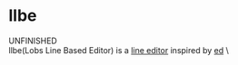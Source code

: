 # llbe
UNFINISHED \
llbe(Lobs Line Based Editor) is a [line editor](https://en.wikipedia.org/wiki/Line_editor) inspired by [ed](https://en.wikipedia.org/wiki/Ed_(software)) \

